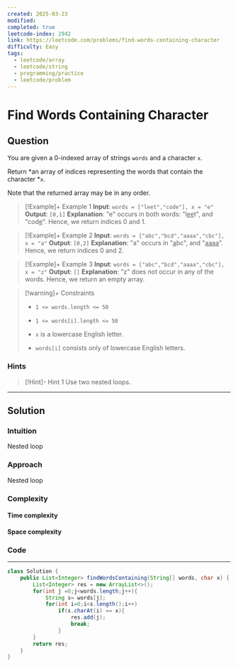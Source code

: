 ```yaml
---
created: 2025-03-23
modified: 
completed: true
leetcode-index: 2942
link: https://leetcode.com/problems/find-words-containing-character
difficulty: Easy
tags:
  - leetcode/array
  - leetcode/string
  - programming/practice
  - leetcode/problem
---
```

# Find Words Containing Character

## Question
You are given a 0-indexed array of strings `words` and a character `x`.

Return *an array of indices representing the words that contain the character *`x`.

Note that the returned array may be in any order.

 

>[!Example]+ Example 1
>**Input**: `words = ["leet","code"], x = "e"`
>**Output**: `[0,1]`
>**Explanation**:
>"e" occurs in both words: "l<u>ee</u>t", and "cod<u>e</u>". Hence, we return indices 0 and 1. 

>[!Example]+ Example 2
>**Input**: `words = ["abc","bcd","aaaa","cbc"], x = "a"`
>**Output**: `[0,2]`
>**Explanation**:
>"a" occurs in "<u>a</u>bc", and "<u>aaaa</u>". Hence, we return indices 0 and 2. 

>[!Example]+ Example 3
>**Input**: `words = ["abc","bcd","aaaa","cbc"], x = "z"`
>**Output**: `[]`
>**Explanation**:
>"z" does not occur in any of the words. Hence, we return an empty array. 

>[!warning]+ Constraints
>- `1 <= words.length <= 50`
>
>- `1 <= words[i].length <= 50`
>
>- `x` is a lowercase English letter.
>
>- `words[i]` consists only of lowercase English letters.
### Hints
>[!Hint]- Hint 1
>Use two nested loops.

---
## Solution

### Intuition
Nested loop


### Approach
Nested loop


### Complexity

#### Time complexity


#### Space complexity


### Code
---
```java
class Solution {
    public List<Integer> findWordsContaining(String[] words, char x) {
        List<Integer> res = new ArrayList<>();
        for(int j =0;j<words.length;j++){
            String s= words[j];
            for(int i=0;i<s.length();i++)
                if(s.charAt(i) == x){
                    res.add(j);
                    break;
                }
        }
        return res;
    }
}
```